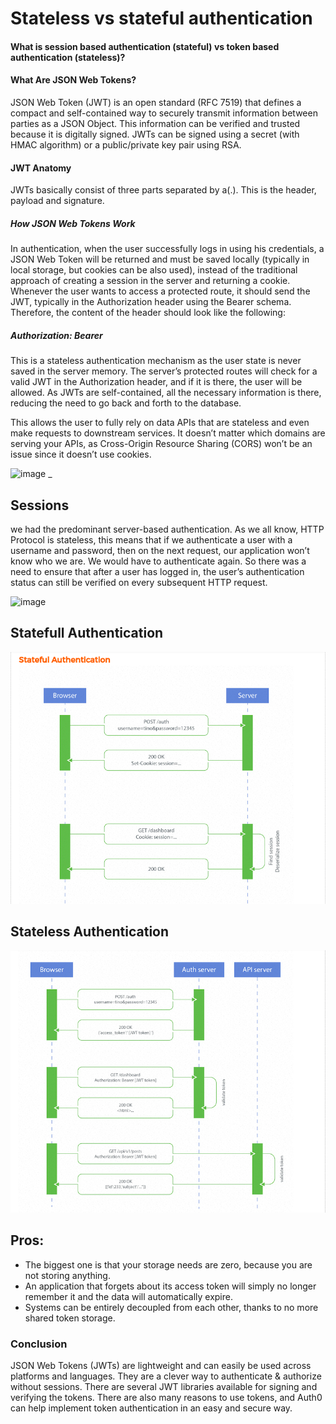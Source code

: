 # Stateless vs stateful authentication


#### What is session based authentication (stateful) vs token based authentication (stateless)?

####  What Are JSON Web Tokens?
JSON Web Token (JWT) is an open standard (RFC 7519) that defines a compact and self-contained way to securely transmit information between parties as a JSON Object. This information can be verified and trusted because it is digitally signed. JWTs can be signed using a secret (with HMAC algorithm) or a public/private key pair using RSA.

#### JWT Anatomy
JWTs basically consist of three parts separated by a(.). This is the header, payload and signature.
##### How JSON Web Tokens Work
In authentication, when the user successfully logs in using his credentials, a JSON Web Token will be returned and must be saved locally (typically in local storage, but cookies can be also used), instead of the traditional approach of creating a session in the server and returning a cookie.
Whenever the user wants to access a protected route, it should send the JWT, typically in the Authorization header using the Bearer schema. Therefore, the content of the header should look like the following:

##### Authorization: Bearer <token>

This is a stateless authentication mechanism as the user state is never saved in the server memory. The server’s protected routes will check for a valid JWT in the Authorization header, and if it is there, the user will be allowed. As JWTs are self-contained, all the necessary information is there, reducing the need to go back and forth to the database.

This allows the user to fully rely on data APIs that are stateless and even make requests to downstream services. It doesn’t matter which domains are serving your APIs, as Cross-Origin Resource Sharing (CORS) won’t be an issue since it doesn’t use cookies.

![image](https://i.imgur.com/OCD5AJB.png)
_




## Sessions

 we had the predominant server-based authentication. As we all know, HTTP Protocol is stateless, this means that if we authenticate a user with a username and password, then on the next request, our application won’t know who we are. We would have to authenticate again. So there was a need to ensure that after a user has logged in, the user’s authentication status can still be verified on every subsequent HTTP request.

 ![image](https://i.imgur.com/cGa7eQn.png)

 ## Statefull Authentication
 ![This is image](Stateful.png)


 ## Stateless Authentication
 ![This is image](stateless.png)

 ## Pros:
 * The biggest one is that your storage needs are zero, because you are not storing anything.
 * An application that forgets about its access token will simply no longer remember it and the data will automatically expire.
 * Systems can be entirely decoupled from each other, thanks to no more shared token storage.







 ### Conclusion
JSON Web Tokens (JWTs) are lightweight and can easily be used across platforms and languages. They are a clever way to authenticate & authorize without sessions. There are several JWT libraries available for signing and verifying the tokens. There are also many reasons to use tokens, and Auth0 can help implement token authentication in an easy and secure way.
